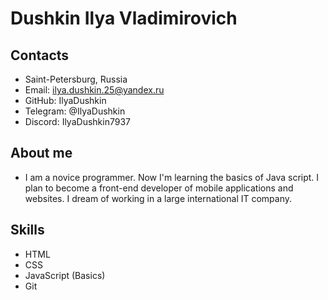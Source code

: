 # Dushkin Ilya Vladimirovich
## Contacts
- Saint-Petersburg, Russia
- Email: ilya.dushkin.25@yandex.ru
- GitHub: IlyaDushkin
- Telegram: @IlyaDushkin
- Discord: IlyaDushkin7937

## About me
- I am a novice programmer. Now I'm learning the basics of Java script. I plan to become a front-end developer of mobile applications and websites. I dream of working in a large international IT company.

## Skills
- HTML
- CSS
- JavaScript (Basics)
- Git
